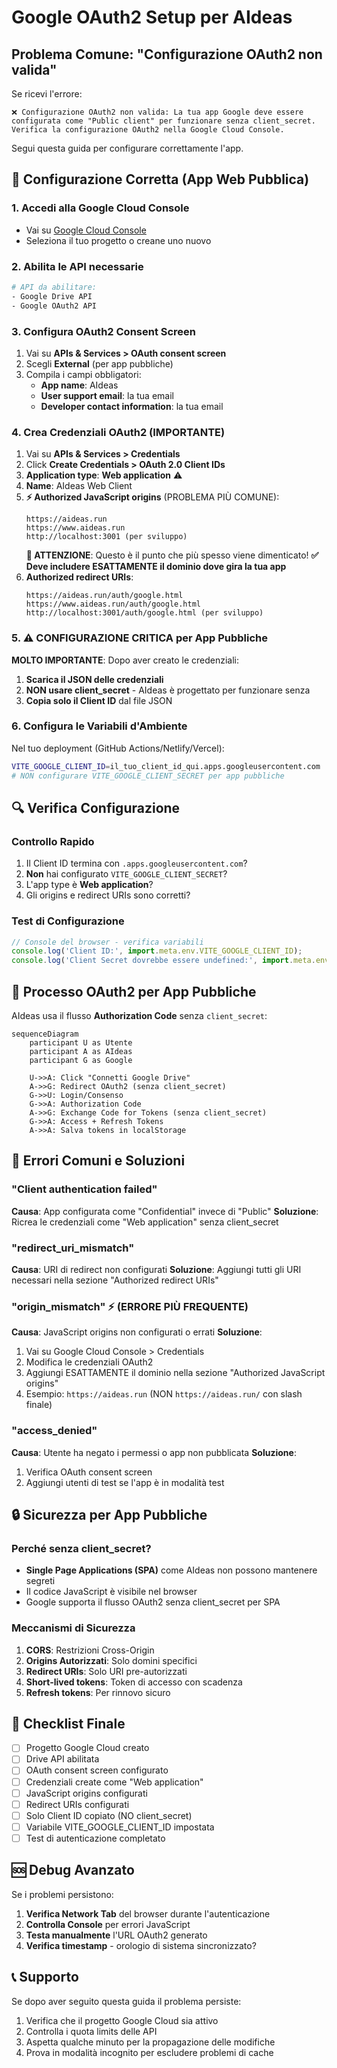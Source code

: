 # Google OAuth2 Setup per AIdeas

## Problema Comune: "Configurazione OAuth2 non valida"

Se ricevi l'errore:
```
❌ Configurazione OAuth2 non valida: La tua app Google deve essere configurata come "Public client" per funzionare senza client_secret. Verifica la configurazione OAuth2 nella Google Cloud Console.
```

Segui questa guida per configurare correttamente l'app.

## 🔧 Configurazione Corretta (App Web Pubblica)

### 1. Accedi alla Google Cloud Console
- Vai su [Google Cloud Console](https://console.cloud.google.com/)
- Seleziona il tuo progetto o creane uno nuovo

### 2. Abilita le API necessarie
```bash
# API da abilitare:
- Google Drive API
- Google OAuth2 API
```

### 3. Configura OAuth2 Consent Screen
1. Vai su **APIs & Services > OAuth consent screen**
2. Scegli **External** (per app pubbliche)
3. Compila i campi obbligatori:
   - **App name**: AIdeas
   - **User support email**: la tua email
   - **Developer contact information**: la tua email

### 4. Crea Credenziali OAuth2 (IMPORTANTE)
1. Vai su **APIs & Services > Credentials**
2. Click **Create Credentials > OAuth 2.0 Client IDs**
3. **Application type**: **Web application** ⚠️
4. **Name**: AIdeas Web Client
5. **⚡ Authorized JavaScript origins** (PROBLEMA PIÙ COMUNE):
   ```
   https://aideas.run
   https://www.aideas.run
   http://localhost:3001 (per sviluppo)
   ```
   **🚨 ATTENZIONE**: Questo è il punto che più spesso viene dimenticato!
   **✅ Deve includere ESATTAMENTE il dominio dove gira la tua app**
6. **Authorized redirect URIs**:
   ```
   https://aideas.run/auth/google.html
   https://www.aideas.run/auth/google.html
   http://localhost:3001/auth/google.html (per sviluppo)
   ```

### 5. ⚠️ CONFIGURAZIONE CRITICA per App Pubbliche

**MOLTO IMPORTANTE**: Dopo aver creato le credenziali:

1. **Scarica il JSON delle credenziali**
2. **NON usare client_secret** - AIdeas è progettato per funzionare senza
3. **Copia solo il Client ID** dal file JSON

### 6. Configura le Variabili d'Ambiente

Nel tuo deployment (GitHub Actions/Netlify/Vercel):

```bash
VITE_GOOGLE_CLIENT_ID=il_tuo_client_id_qui.apps.googleusercontent.com
# NON configurare VITE_GOOGLE_CLIENT_SECRET per app pubbliche
```

## 🔍 Verifica Configurazione

### Controllo Rapido
1. Il Client ID termina con `.apps.googleusercontent.com`?
2. **Non** hai configurato `VITE_GOOGLE_CLIENT_SECRET`?
3. L'app type è **Web application**?
4. Gli origins e redirect URIs sono corretti?

### Test di Configurazione
```javascript
// Console del browser - verifica variabili
console.log('Client ID:', import.meta.env.VITE_GOOGLE_CLIENT_ID);
console.log('Client Secret dovrebbe essere undefined:', import.meta.env.VITE_GOOGLE_CLIENT_SECRET);
```

## 🔄 Processo OAuth2 per App Pubbliche

AIdeas usa il flusso **Authorization Code** senza `client_secret`:

```mermaid
sequenceDiagram
    participant U as Utente
    participant A as AIdeas
    participant G as Google
    
    U->>A: Click "Connetti Google Drive"
    A->>G: Redirect OAuth2 (senza client_secret)
    G->>U: Login/Consenso
    G->>A: Authorization Code
    A->>G: Exchange Code for Tokens (senza client_secret)
    G->>A: Access + Refresh Tokens
    A->>A: Salva tokens in localStorage
```

## 🚨 Errori Comuni e Soluzioni

### "Client authentication failed"
**Causa**: App configurata come "Confidential" invece di "Public"
**Soluzione**: Ricrea le credenziali come "Web application" senza client_secret

### "redirect_uri_mismatch"
**Causa**: URI di redirect non configurati
**Soluzione**: Aggiungi tutti gli URI necessari nella sezione "Authorized redirect URIs"

### "origin_mismatch" ⚡ (ERRORE PIÙ FREQUENTE)
**Causa**: JavaScript origins non configurati o errati
**Soluzione**: 
1. Vai su Google Cloud Console > Credentials
2. Modifica le credenziali OAuth2
3. Aggiungi ESATTAMENTE il dominio nella sezione "Authorized JavaScript origins"
4. Esempio: `https://aideas.run` (NON `https://aideas.run/` con slash finale)

### "access_denied"
**Causa**: Utente ha negato i permessi o app non pubblicata
**Soluzione**: 
1. Verifica OAuth consent screen
2. Aggiungi utenti di test se l'app è in modalità test

## 🔒 Sicurezza per App Pubbliche

### Perché senza client_secret?
- **Single Page Applications (SPA)** come AIdeas non possono mantenere segreti
- Il codice JavaScript è visibile nel browser
- Google supporta il flusso OAuth2 senza client_secret per SPA

### Meccanismi di Sicurezza
1. **CORS**: Restrizioni Cross-Origin
2. **Origins Autorizzati**: Solo domini specifici
3. **Redirect URIs**: Solo URI pre-autorizzati
4. **Short-lived tokens**: Token di accesso con scadenza
5. **Refresh tokens**: Per rinnovo sicuro

## 📝 Checklist Finale

- [ ] Progetto Google Cloud creato
- [ ] Drive API abilitata
- [ ] OAuth consent screen configurato
- [ ] Credenziali create come "Web application"
- [ ] JavaScript origins configurati
- [ ] Redirect URIs configurati
- [ ] Solo Client ID copiato (NO client_secret)
- [ ] Variabile VITE_GOOGLE_CLIENT_ID impostata
- [ ] Test di autenticazione completato

## 🆘 Debug Avanzato

Se i problemi persistono:

1. **Verifica Network Tab** del browser durante l'autenticazione
2. **Controlla Console** per errori JavaScript
3. **Testa manualmente** l'URL OAuth2 generato
4. **Verifica timestamp** - orologio di sistema sincronizzato?

## 📞 Supporto

Se dopo aver seguito questa guida il problema persiste:

1. Verifica che il progetto Google Cloud sia attivo
2. Controlla i quota limits delle API
3. Aspetta qualche minuto per la propagazione delle modifiche
4. Prova in modalità incognito per escludere problemi di cache 